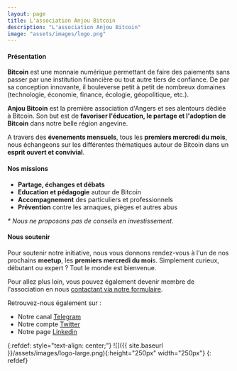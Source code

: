 ```yaml
---
layout: page
title: L'association Anjou Bitcoin
description: "L'association Anjou Bitcoin"
image: "assets/images/logo.png"
---
```


#### Présentation

**Bitcoin** est une monnaie numérique permettant de faire des paiements sans passer par une institution financière ou tout autre tiers de confiance. 
De par sa conception innovante, il bouleverse petit à petit de nombreux domaines (technologie, économie, finance, écologie, géopolitique, etc.).

**Anjou Bitcoin** est la première association d'Angers et ses alentours dédiée à Bitcoin. Son but est de **favoriser l'éducation, le partage et l'adoption de Bitcoin** dans notre belle région angevine. 

A travers des **évenements mensuels**, tous les **premiers mercredi du mois**, nous échangeons sur les différentes thématiques autour de Bitcoin dans un **esprit ouvert et convivial**. 

#### Nos missions

- **Partage, échanges et débats**
- **Education et pédagogie** autour de Bitcoin
- **Accompagnement** des particuliers et professionnels
- **Prévention** contre les arnaques, pièges et autres abus

<i>* Nous ne proposons pas de conseils en investissement.</i>

#### Nous soutenir

Pour soutenir notre initiative, nous vous donnons rendez-vous à l'un de nos prochains **meetup**, les **premiers mercredi du moi**s. Simplement curieux, débutant ou expert ? Tout le monde est bienvenue. 

Pour allez plus loin, vous pouvez également devenir membre de l'association en nous [contactant via notre formulaire](../../../../contact).

Retrouvez-nous également sur : 
- Notre canal [Telegram](https://t.me/AngersBitcoinMeetup)
- Notre compte [Twitter](https://twitter.com/AngersBitcoin) 
- Notre page [Linkedin](https://fr.linkedin.com/company/anjou-bitcoin?trk=ppro_cprof) 


{:refdef: style="text-align: center;"}
![]({{ site.baseurl }}/assets/images/logo-large.png){:height="250px" width="250px"}
{: refdef}